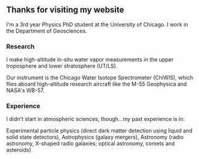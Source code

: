 ## Thanks for visiting my website

I'm a 3rd year Physics PhD student at the University of Chicago. I work in the Department of Geosciences. 

### Research

I make high-altitude in-situ water vapor measurements in the upper troposphere and lower stratosphere (UT/LS).

Our instrument is the Chicago Water Isotope Spectrometer (ChiWIS), which flies aboard high-altitude research aircraft like the M-55 Geophysica and NASA's WB-57.

### Experience
I didn't start in atmospheric sciences, though...my past experience is in:

 Experimental particle physics (direct dark matter detection using liquid and solid state detectors), Astrophysics (galaxy mergers), Astronomy (radio astronomy, X-shaped radio galaxies; optical astronomy, comets and asteroids)
